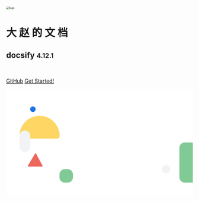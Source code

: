 <!-- coverpage.md -->

<img src="/media/logo.png" alt="logo" style="zoom: 50%;" />

<br>

# 大 赵 的 文 档

## docsify <small>**4.12.1**</small>

<br>

[GitHub](https://github.com/webyang-male/doc) [Get Started!](/README)

<!-- 背景图片 -->

![](media/bg.svg)

